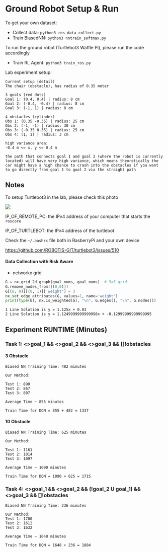 # Ground Robot Setup & Run 

To get your own dataset:

* Collect data: `python3 ros_data_collect.py`
* Train BiasedNN: `python3 nntrain_softmax.py`

To run the ground robot (Turtlebot3 Waffle Pi), please run the code accordingly

* Train RL Agent: `python3 train_ros.py`

Lab experiment setup:
```
Current setup (detail)
The chair (obstacle), has radius of 0.35 meter

3 goals (red dots)
Goal 1: (0.4, 0.4) | radius: 8 cm
Goal 2: (-0.4, -0.4) | radius: 8 cm
Goal 3: (-1, 1) | radius: 8 cm

4 obstacles (cylinder)
Obs 1: (0.35 -0.35) | radius: 25 cm
Obs 2: (-1, -1) | radius: 30 cm
Obs 3: (-0.35 0.35) | radius: 25 cm
Obs 4: (1, 1) | radius: 3 cm

high variance area: 
-0.4 m <= x, y <= 0.4 m

the path that connects goal 1 and goal 2 (where the robot is currently located) will have very high variance, which means theoretically the car might have a high chance to crash into the obstacles if you want to go directly from goal 1 to goal 2 via the straight path
```

## Notes

To setup Turtlebot3 in the lab, please check this photo

![](https://emanual.robotis.com/assets/images/platform/turtlebot3/software/network_configuration.png)

IP_OF_REMOTE_PC: the IPv4 address of your computer that starts the `roscore`

IP_OF_TURTLEBOT: the IPv4 address of the turtlebot 


Check the `~/.bashrc` file both in RasberryPi and your own device

https://github.com/ROBOTIS-GIT/turtlebot3/issues/510 

#### Data Collection with Risk Aware

* networkx grid

```python
G = nx.grid_2d_graph(goal_nums, goal_nums)  # 5x5 grid
G.remove_nodes_from([(0,0)])
G[(0, 0)][(0, 1)]['weight'] = 3
nx.set_edge_attributes(G, values=1, name='weight')
print(type(G), nx.is_weighted(G), "\n", G.edges(), "\n", G.nodes())
```
```commandline
1 Line Solution is y = 1.125x + 0.03
2 Line Solution is y = 1.1249999999999998x + -0.12999999999999995
```

## Experiment RUNTIME (Minutes)

### Task 1: <>goal_1 && <>goal_2 && <>goal_3 && []!obstacles

#### 3 Obstacle

```
Biased NN Training Time: 482 minutes

Our Method:

Test 1: 890
Test 2: 867
Test 3: 807

Average Time ~ 855 minutes

Train Time for DQN = 855 + 482 = 1337
```

#### 10 Obstacle

```
Biased NN Training Time: 625 minutes

Our Method:

Test 1: 1161
Test 2: 1014
Test 3: 1097

Average Time ~ 1090 minutes

Train Time for DQN = 1090 + 625 = 1715
```

### Task 4: <>goal_1 && <>goal_2 && (!goal_2 U goal_1) && <>goal_3 && []!obstacles

```
Biased NN Training Time: 236 minutes

Our Method:
Test 1: 1700
Test 2: 1612
Test 3: 1632

Average Time ~ 1648 minutes

Train Time for DQN = 1648 + 236 = 1884 
```
